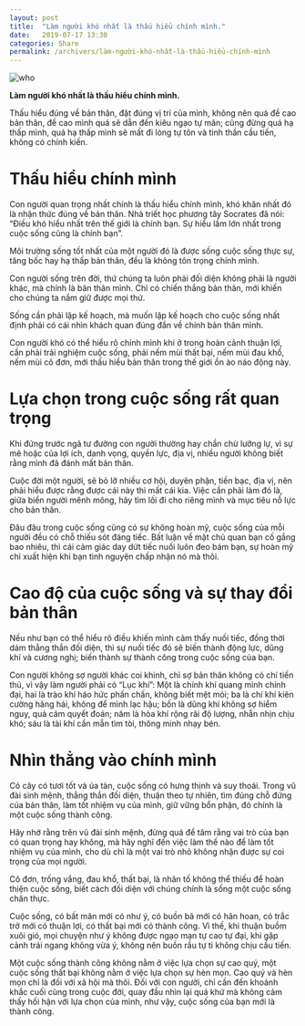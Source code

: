 ```yaml
---
layout: post
title:  "Làm người khó nhất là thấu hiểu chính mình."
date:   2019-07-17 13:30
categories: Share
permalink: /archivers/làm-người-khó-nhất-là-thấu-hiểu-chính-mình
---
```


![who](../../images/4.png)

**Làm người khó nhất là thấu hiểu chính mình.**


Thấu hiểu đúng về bản thân, đặt đúng vị trí của mình, không nên quá đề cao bản thân, đề cao mình quá sẽ dẫn đến kiêu ngạo tự mãn; cũng đừng quá hạ thấp mình, quá hạ thấp mình sẽ mất đi lòng tự tôn và tinh thần cầu tiến, không có chính kiến.

# Thấu hiểu chính mình

Con người quan trọng nhất chính là thấu hiểu chính mình, khó khăn nhất đó là nhận thức đúng về bản thân. Nhà triết học phương tây Socrates đã nói: “Điều khó hiểu nhất trên thế giới là chính bạn. Sự hiểu lầm lớn nhất trong cuộc sống cũng là chính bạn”.

Môi trường sống tốt nhất của một người đó là được sống cuộc sống thực sự, tâng bốc hay hạ thấp bản thân, đều là không tôn trọng chính mình.

Con người sống trên đời, thứ chúng ta luôn phải đối diện không phải là người khác, mà chính là bản thân mình. Chỉ có chiến thắng bản thân, mới khiến cho chúng ta nắm giữ được mọi thứ.

Sống cần phải lập kế hoạch, mà muốn lập kế hoạch cho cuộc sống nhất định phải có cái nhìn khách quan đúng đắn về chính bản thân mình.

Con người khó có thể hiểu rõ chính mình khi ở trong hoàn cảnh thuận lợi, cần phải trải nghiệm cuộc sống, phải nếm mùi thất bại, nếm mùi đau khổ, nếm mùi cô đơn, mới thấu hiểu bản thân trong thế giới ồn ào náo động này.

# Lựa chọn trong cuộc sống rất quan trọng

Khi đứng trước ngã tư đường con người thường hay chần chừ lưỡng lự, vì sự mê hoặc của lợi ích, danh vọng, quyền lực, địa vị, nhiều người không biết rằng mình đã đánh mất bản thân.

Cuộc đời một người, sẽ bỏ lỡ nhiều cơ hội, duyên phận, tiền bạc, địa vị, nên phải hiểu được rằng được cái này thì mất cái kia. Việc cần phải làm đó là, giữa biển người mênh mông, hãy tìm lối đi cho riêng mình và mục tiêu nỗ lực cho bản thân.

Đâu đâu trong cuộc sống cũng có sự không hoàn mỹ, cuộc sống của mỗi người đều có chỗ thiếu sót đáng tiếc. Bất luận về mặt chủ quan bạn cố gắng bao nhiêu, thì cái cảm giác day dứt tiếc nuối luôn đeo bám bạn, sự hoàn mỹ chỉ xuất hiện khi bạn tình nguyện chấp nhận nó mà thôi.

# Cao độ của cuộc sống và sự thay đổi bản thân

Nếu như bạn có thể hiểu rõ điều khiến mình cảm thấy nuối tiếc, đồng thời dám thẳng thắn đối diện, thì sự nuối tiếc đó sẽ biến thành động lực, dũng khí và cương nghị; biến thành sự thành công trong cuộc sống của bạn.

Con người không sợ người khác coi khinh, chỉ sợ bản thân không có chí tiến thủ, vì vậy làm người phải có “Lục khí”: Một là chính khí quang minh chính đại, hai là trào khí háo hức phấn chấn, không biết mệt mỏi; ba là chí khí kiên cường hăng hái, không để mình lạc hậu; bốn là dũng khí không sợ hiểm nguy, quả cảm quyết đoán; năm là hòa khí rộng rãi độ lượng, nhẫn nhịn chịu khó; sáu là tài khí cần mẫn tìm tòi, thông minh nhạy bén.

# Nhìn thẳng vào chính mình

Cỏ cây có tươi tốt và úa tàn, cuộc sống có hưng thịnh và suy thoái. Trong vũ đài sinh mệnh, thẳng thắn đối diện, thuận theo tự nhiên, tìm đúng chỗ đứng của bản thân, làm tốt nhiệm vụ của mình, giữ vững bổn phận, đó chính là một cuộc sống thành công.

Hãy nhớ rằng trên vũ đài sinh mệnh, đừng quá để tâm rằng vai trò của bạn có quan trọng hay không, mà hãy nghĩ đến việc làm thế nào để làm tốt nhiệm vụ của mình, cho dù chỉ là một vai trò nhỏ không nhận được sự coi trọng của mọi người.

Cô đơn, trống vắng, đau khổ, thất bại, là nhân tố không thể thiếu để hoàn thiện cuộc sống, biết cách đối diện với chúng chính là sống một cuộc sống chân thực.

Cuộc sống, có bất mãn mới có như ý, có buồn bã mới có hân hoan, có trắc trở mới có thuận lợi, có thất bại mới có thành công. Vì thế, khi thuận buồm xuôi gió, mọi chuyện như ý không được ngạo mạn tự cao tự đại, khi gặp cảnh trái ngang không vừa ý, không nên buồn rầu tự ti không chịu cầu tiến.

Một cuộc sống thành công không nằm ở việc lựa chọn sự cao quý, một cuộc sống thất bại không nằm ở việc lựa chọn sự hèn mọn. Cao quý và hèn mọn chỉ là đối với xã hội mà thôi. Đối với con người, chỉ cần đến khoảnh khắc cuối cùng trong cuộc đời, quay đầu nhìn lại quá khứ mà không cảm thấy hối hận với lựa chọn của mình, như vậy, cuộc sống của bạn mới là thành công.